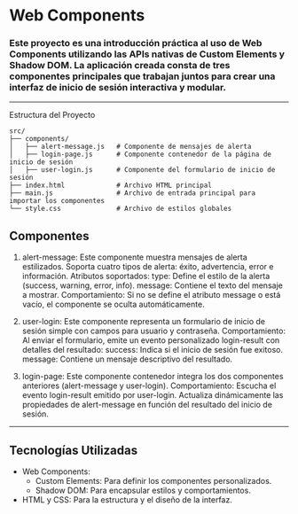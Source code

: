 # Web Components

### Este proyecto es una introducción práctica al uso de Web Components utilizando las APIs nativas de Custom Elements y Shadow DOM. La aplicación creada consta de tres componentes principales que trabajan juntos para crear una interfaz de inicio de sesión interactiva y modular.

---

Estructura del Proyecto

```
src/
├── components/
│   ├── alert-message.js   # Componente de mensajes de alerta
│   ├── login-page.js      # Componente contenedor de la página de inicio de sesión
│   ├── user-login.js      # Componente del formulario de inicio de sesión
├── index.html             # Archivo HTML principal
├── main.js                # Archivo de entrada principal para importar los componentes
└── style.css              # Archivo de estilos globales
```

## Componentes

1. alert-message:
   Este componente muestra mensajes de alerta estilizados. Soporta cuatro tipos de alerta: éxito, advertencia, error e información.
   Atributos soportados:
   type: Define el estilo de la alerta (success, warning, error, info).
   message: Contiene el texto del mensaje a mostrar.
   Comportamiento:
   Si no se define el atributo message o está vacío, el componente se oculta automáticamente.

2. user-login:
   Este componente representa un formulario de inicio de sesión simple con campos para usuario y contraseña.
   Comportamiento:
   Al enviar el formulario, emite un evento personalizado login-result con detalles del resultado:
   success: Indica si el inicio de sesión fue exitoso.
   message: Contiene un mensaje descriptivo del resultado.

3. login-page:
   Este componente contenedor integra los dos componentes anteriores (alert-message y user-login).
   Comportamiento:
   Escucha el evento login-result emitido por user-login.
   Actualiza dinámicamente las propiedades de alert-message en función del resultado del inicio de sesión.

---

## Tecnologías Utilizadas

- Web Components:
  - Custom Elements: Para definir los componentes personalizados.
  - Shadow DOM: Para encapsular estilos y comportamientos.
- HTML y CSS: Para la estructura y el diseño de la interfaz.
